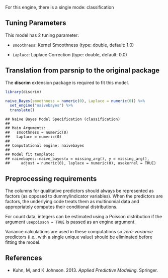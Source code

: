 


For this engine, there is a single mode: classification

## Tuning Parameters




This model has 2 tuning parameter:

- `smoothness`: Kernel Smoothness (type: double, default: 1.0)

- `Laplace`: Laplace Correction (type: double, default: 0.0)

## Translation from parsnip to the original package

The **discrim** extension package is required to fit this model.


```r
library(discrim)

naive_Bayes(smoothness = numeric(0), Laplace = numeric(0)) %>% 
  set_engine("naivebayes") %>% 
  translate()
```

```
## Naive Bayes Model Specification (classification)
## 
## Main Arguments:
##   smoothness = numeric(0)
##   Laplace = numeric(0)
## 
## Computational engine: naivebayes 
## 
## Model fit template:
## naivebayes::naive_bayes(x = missing_arg(), y = missing_arg(), 
##     adjust = numeric(0), laplace = numeric(0), usekernel = TRUE)
```

## Preprocessing requirements

The columns for qualitative predictors should always be represented as factors (as opposed to dummy/indicator variables). When the predictors are factors, the underlying code treats them as multinomial data and appropriately computes their conditional distributions. 

For count data, integers can be estimated using a Poisson distribution if the argument `usepoisson = TRUE` is passed as an engine argument.  


Variance calculations are used in these computations so _zero-variance_ predictors (i.e., with a single unique value) should be eliminated before fitting the model. 



## References

 - Kuhn, M, and K Johnson. 2013. _Applied Predictive Modeling_. Springer.
